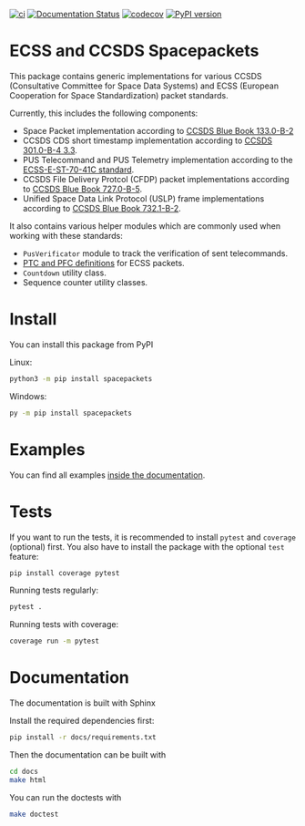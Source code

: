 [![ci](https://github.com/us-irs/py-spacepackets/actions/workflows/ci.yml/badge.svg)](https://github.com/us-irs/py-spacepackets/actions/workflows/ci.yml)
[![Documentation Status](https://readthedocs.org/projects/spacepackets/badge/?version=latest)](https://spacepackets.readthedocs.io/en/latest/?badge=latest)
[![codecov](https://codecov.io/gh/us-irs/spacepackets-py/graph/badge.svg?token=YFLM60LCVI)](https://codecov.io/gh/us-irs/spacepackets-py)
[![PyPI version](https://badge.fury.io/py/spacepackets.svg)](https://badge.fury.io/py/spacepackets)

ECSS and CCSDS Spacepackets
======

This package contains generic implementations for various CCSDS
(Consultative Committee for Space Data Systems) and ECSS
(European Cooperation for Space Standardization) packet standards.

Currently, this includes the following components:

- Space Packet implementation according to
  [CCSDS Blue Book 133.0-B-2](https://public.ccsds.org/Pubs/133x0b2e1.pdf)
- CCSDS CDS short timestamp implementation according to
  [CCSDS 301.0-B-4 3.3](https://public.ccsds.org/Pubs/301x0b4e1.pdf).
- PUS Telecommand and PUS Telemetry implementation according to the
  [ECSS-E-ST-70-41C standard](https://ecss.nl/standard/ecss-e-st-70-41c-space-engineering-telemetry-and-telecommand-packet-utilization-15-april-2016/).
- CCSDS File Delivery Protcol (CFDP) packet implementations according to
  [CCSDS Blue Book 727.0-B-5](https://public.ccsds.org/Pubs/727x0b5.pdf).
- Unified Space Data Link Protocol (USLP) frame implementations according to
  [CCSDS Blue Book 732.1-B-2](https://public.ccsds.org/Pubs/732x1b2.pdf).

It also contains various helper modules which are commonly used when working with these standards:

- `PusVerificator` module to track the verification of sent telecommands.
- [PTC and PFC definitions](https://spacepackets.readthedocs.io/en/latest/api/ecss.html#module-spacepackets.ecss.fields) for ECSS packets.
- `Countdown` utility class.
- Sequence counter utility classes.

# Install

You can install this package from PyPI

Linux:

```sh
python3 -m pip install spacepackets
```

Windows:

```sh
py -m pip install spacepackets
```

# Examples

You can find all examples [inside the documentation](https://spacepackets.readthedocs.io/en/latest/examples.html).


# Tests

If you want to run the tests, it is recommended to install `pytest` and `coverage` (optional)
first. You also have to install the package with the optional `test` feature:

```sh
pip install coverage pytest
```

Running tests regularly:

```sh
pytest .
```

Running tests with coverage:

```sh
coverage run -m pytest
```

# Documentation

The documentation is built with Sphinx

Install the required dependencies first:

```sh
pip install -r docs/requirements.txt
```

Then the documentation can be built with

```sh
cd docs
make html
```

You can run the doctests with

```sh
make doctest
```
